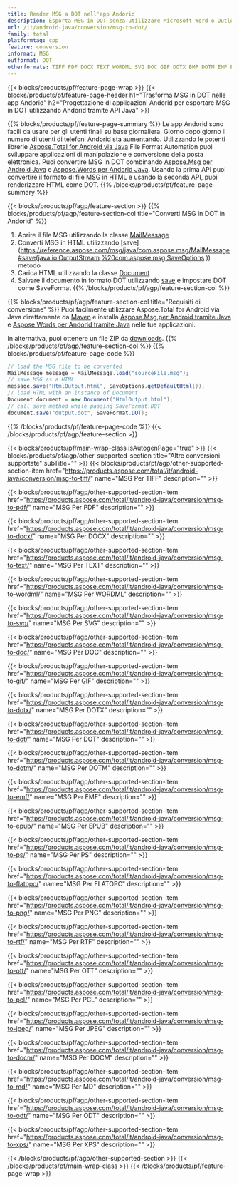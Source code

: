 ```yaml
---
title: Render MSG a DOT nell'app Andorid
description: Esporta MSG in DOT senza utilizzare Microsoft Word o Outlook nelle tue applicazioni Andorid
url: /it/android-java/conversion/msg-to-dot/
family: total
platformtag: cpp
feature: conversion
informat: MSG
outformat: DOT
otherformats: TIFF PDF DOCX TEXT WORDML SVG DOC GIF DOTX BMP DOTM EMF EPUB PS FLATOPC PNG RTF OTT PCL JPEG DOCM MD ODT XPS
---
```

{{< blocks/products/pf/feature-page-wrap >}}
{{< blocks/products/pf/feature-page-header h1="Trasforma MSG in DOT nelle app Andorid" h2="Progettazione di applicazioni Andorid per esportare MSG in DOT utilizzando Andorid tramite API Java" >}}

{{% blocks/products/pf/feature-page-summary %}}
Le app Andorid sono facili da usare per gli utenti finali su base giornaliera. Giorno dopo giorno il numero di utenti di telefoni Andorid sta aumentando. Utilizzando le potenti librerie [Aspose.Total for Android via Java](https://products.aspose.com/total/android-java/) File Format Automation puoi sviluppare applicazioni di manipolazione e conversione della posta elettronica. Puoi convertire MSG in DOT combinando [Aspose.Msg per Android Java](https://products.aspose.com/msg/android-java/) e [Aspose.Words per Andorid Java](https://products.aspose.com/words/android-java/). Usando la prima API puoi convertire il formato di file MSG in HTML e usando la seconda API, puoi renderizzare HTML come DOT. 
{{% /blocks/products/pf/feature-page-summary  %}}

{{< blocks/products/pf/agp/feature-section >}}
{{% blocks/products/pf/agp/feature-section-col title="Converti MSG in DOT in Andorid" %}}
1. Aprire il file MSG utilizzando la classe [MailMessage](https://reference.aspose.com/msg/java/com.aspose.msg/mailmessage)
2. Converti MSG in HTML utilizzando [save](https://reference.aspose.com/msg/java/com.aspose.msg/MailMessage#save(java.io.OutputStream,%20com.aspose.msg.SaveOptions )) metodo
3. Carica HTML utilizzando la classe [Document](https://reference.aspose.com/words/java/com.aspose.words/Document)
4. Salvare il documento in formato DOT utilizzando [save](https://reference.aspose.com/words/java/com.aspose.words/Document#save(java.lang.String,com.aspose.words.SaveOptions)) e impostare DOT come SaveFormat
{{% /blocks/products/pf/agp/feature-section-col %}}

{{% blocks/products/pf/agp/feature-section-col title="Requisiti di conversione" %}}
Puoi facilmente utilizzare Aspose.Total for Android via Java direttamente da [Maven](https://repository.aspose.com/webapp/#/artifacts/browse/tree/General/repo/com/aspose/aspose-total) e installa [Aspose.Msg per Android tramite Java](https://docs.aspose.com/msg/androidjava/installation/) e [Aspose.Words per Andorid tramite Java](https://docs.aspose.com/words/java/install-aspose-words-for-android-via-java/#install-asposewords-for-android-via-java-from-maven-repository) nelle tue applicazioni.

In alternativa, puoi ottenere un file ZIP da [downloads](https://downloads.aspose.com/total/androidjava).
{{% /blocks/products/pf/agp/feature-section-col %}}
{{% blocks/products/pf/feature-page-code %}}
```cs
// load the MSG file to be converted
MailMessage message = MailMessage.load("sourceFile.msg"); 
// save MSG as a HTML 
message.save("HtmlOutput.html", SaveOptions.getDefaultHtml());
// load HTML with an instance of Document
Document document = new Document("HtmlOutput.html");
// call save method while passing SaveFormat.DOT
document.save("output.dot", SaveFormat.DOT); 
```

{{% /blocks/products/pf/feature-page-code %}}
{{< /blocks/products/pf/agp/feature-section >}}

{{< blocks/products/pf/main-wrap-class isAutogenPage="true" >}}
{{< blocks/products/pf/agp/other-supported-section title="Altre conversioni supportate" subTitle="" >}}
{{< blocks/products/pf/agp/other-supported-section-item href="https://products.aspose.com/total/it/android-java/conversion/msg-to-tiff/" name="MSG Per TIFF" description="" >}}

{{< blocks/products/pf/agp/other-supported-section-item href="https://products.aspose.com/total/it/android-java/conversion/msg-to-pdf/" name="MSG Per PDF" description="" >}}

{{< blocks/products/pf/agp/other-supported-section-item href="https://products.aspose.com/total/it/android-java/conversion/msg-to-docx/" name="MSG Per DOCX" description="" >}}

{{< blocks/products/pf/agp/other-supported-section-item href="https://products.aspose.com/total/it/android-java/conversion/msg-to-text/" name="MSG Per TEXT" description="" >}}

{{< blocks/products/pf/agp/other-supported-section-item href="https://products.aspose.com/total/it/android-java/conversion/msg-to-wordml/" name="MSG Per WORDML" description="" >}}

{{< blocks/products/pf/agp/other-supported-section-item href="https://products.aspose.com/total/it/android-java/conversion/msg-to-svg/" name="MSG Per SVG" description="" >}}

{{< blocks/products/pf/agp/other-supported-section-item href="https://products.aspose.com/total/it/android-java/conversion/msg-to-doc/" name="MSG Per DOC" description="" >}}

{{< blocks/products/pf/agp/other-supported-section-item href="https://products.aspose.com/total/it/android-java/conversion/msg-to-gif/" name="MSG Per GIF" description="" >}}

{{< blocks/products/pf/agp/other-supported-section-item href="https://products.aspose.com/total/it/android-java/conversion/msg-to-dotx/" name="MSG Per DOTX" description="" >}}

{{< blocks/products/pf/agp/other-supported-section-item href="https://products.aspose.com/total/it/android-java/conversion/msg-to-dot/" name="MSG Per DOT" description="" >}}

{{< blocks/products/pf/agp/other-supported-section-item href="https://products.aspose.com/total/it/android-java/conversion/msg-to-dotm/" name="MSG Per DOTM" description="" >}}

{{< blocks/products/pf/agp/other-supported-section-item href="https://products.aspose.com/total/it/android-java/conversion/msg-to-emf/" name="MSG Per EMF" description="" >}}

{{< blocks/products/pf/agp/other-supported-section-item href="https://products.aspose.com/total/it/android-java/conversion/msg-to-epub/" name="MSG Per EPUB" description="" >}}

{{< blocks/products/pf/agp/other-supported-section-item href="https://products.aspose.com/total/it/android-java/conversion/msg-to-ps/" name="MSG Per PS" description="" >}}

{{< blocks/products/pf/agp/other-supported-section-item href="https://products.aspose.com/total/it/android-java/conversion/msg-to-flatopc/" name="MSG Per FLATOPC" description="" >}}

{{< blocks/products/pf/agp/other-supported-section-item href="https://products.aspose.com/total/it/android-java/conversion/msg-to-png/" name="MSG Per PNG" description="" >}}

{{< blocks/products/pf/agp/other-supported-section-item href="https://products.aspose.com/total/it/android-java/conversion/msg-to-rtf/" name="MSG Per RTF" description="" >}}

{{< blocks/products/pf/agp/other-supported-section-item href="https://products.aspose.com/total/it/android-java/conversion/msg-to-ott/" name="MSG Per OTT" description="" >}}

{{< blocks/products/pf/agp/other-supported-section-item href="https://products.aspose.com/total/it/android-java/conversion/msg-to-pcl/" name="MSG Per PCL" description="" >}}

{{< blocks/products/pf/agp/other-supported-section-item href="https://products.aspose.com/total/it/android-java/conversion/msg-to-jpeg/" name="MSG Per JPEG" description="" >}}

{{< blocks/products/pf/agp/other-supported-section-item href="https://products.aspose.com/total/it/android-java/conversion/msg-to-docm/" name="MSG Per DOCM" description="" >}}

{{< blocks/products/pf/agp/other-supported-section-item href="https://products.aspose.com/total/it/android-java/conversion/msg-to-md/" name="MSG Per MD" description="" >}}

{{< blocks/products/pf/agp/other-supported-section-item href="https://products.aspose.com/total/it/android-java/conversion/msg-to-odt/" name="MSG Per ODT" description="" >}}

{{< blocks/products/pf/agp/other-supported-section-item href="https://products.aspose.com/total/it/android-java/conversion/msg-to-xps/" name="MSG Per XPS" description="" >}}


{{< /blocks/products/pf/agp/other-supported-section >}}
{{< /blocks/products/pf/main-wrap-class >}}
{{< /blocks/products/pf/feature-page-wrap >}}